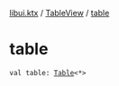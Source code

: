[libui.ktx](../index.md) / [TableView](index.md) / [table](./table.md)

# table

`val table: `[`Table`](../-table/index.md)`<*>`